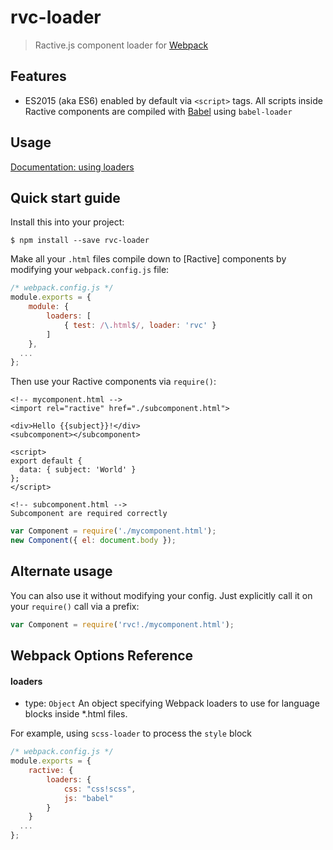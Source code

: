 # rvc-loader

> Ractive.js component loader for [Webpack](http://webpack.github.io)

## Features
- ES2015 (aka ES6) enabled by default via `<script>` tags. All scripts inside Ractive components
are compiled with [Babel](https://babeljs.io/) using `babel-loader`

## Usage

[Documentation: using loaders](http://webpack.github.io/docs/using-loaders.html)

## Quick start guide

Install this into your project:

    $ npm install --save rvc-loader

Make all your `.html` files compile down to [Ractive] components by
modifying your `webpack.config.js` file:

```js
/* webpack.config.js */
module.exports = {
    module: {
        loaders: [
            { test: /\.html$/, loader: 'rvc' }
        ]
    },
  ...
};
```

Then use your Ractive components via `require()`:

```
<!-- mycomponent.html -->
<import rel="ractive" href="./subcomponent.html">

<div>Hello {{subject}}!</div>
<subcomponent></subcomponent>

<script>
export default {
  data: { subject: 'World' }
};
</script>

<!-- subcomponent.html -->
Subcomponent are required correctly
```

```js
var Component = require('./mycomponent.html');
new Component({ el: document.body });
```

## Alternate usage

You can also use it without modifying your config. Just explicitly call it on
your `require()` call via a prefix:

```js
var Component = require('rvc!./mycomponent.html');
```

## Webpack Options Reference

#### loaders

- type: `Object`
An object specifying Webpack loaders to use for language blocks inside *.html files.

For example, using `scss-loader` to process the `style` block
```js
/* webpack.config.js */
module.exports = {
    ractive: {
        loaders: {
            css: "css!scss",
            js: "babel"
        }
    }
  ...
};
```